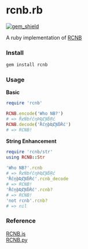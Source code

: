 # rcnb.rb

[![gem_shield](https://img.shields.io/gem/v/rcnb?color=%23fa0000)](https://rubygems.org/gems/rcnb)

A ruby implementation of [RCNB](https://github.com/rcnbapp/RCNB.js)

### Install

```bash
gem install rcnb
```

### Usage
**Basic**
```ruby
require 'rcnb'

RCNB.encode('Who NB?')
# => ȐȼŃƅȓčƞÞƦȻƝƃŖć
RCNB.decode('ȐĉņþƦȻƝƃŔć')
# => RCNB!
```

**String Enhancement**

```ruby
require 'rcnb/str'
using RCNB::Str
 
'Who NB?'.rcnb
# => ȐȼŃƅȓčƞÞƦȻƝƃŖć
'ȐĉņþƦȻƝƃŔć'.rcnb_decode
# => RCNB!
'ȐĉņþƦȻƝƃŔć'.rcnb?
# => RCNB!
'not rcnb'.rcnb?
# => nil
```

### Reference

[RCNB.js](https://github.com/rcnbapp/RCNB.js)   
[RCNB.py](https://github.com/chr233/RCNB.python)